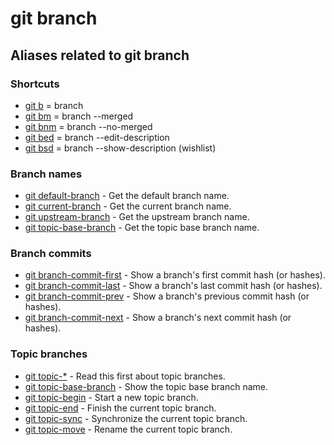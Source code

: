 # git branch

## Aliases related to git branch


### Shortcuts

* [git b](git-b) = branch
* [git bm](git-bm) = branch --merged
* [git bnm](git-bm) = branch --no-merged
* [git bed](git-bed) = branch --edit-description
* [git bsd](git-bsd) = branch --show-description (wishlist)


### Branch names

* [git default-branch](git-default-branch) - Get the default branch name.
* [git current-branch](git-current-branch) - Get the current branch name.
* [git upstream-branch](git-upstream-branch) - Get the upstream branch name.
* [git topic-base-branch](git-topic-base-branch) - Get the topic base branch name.


### Branch commits

* [git branch-commit-first](../git-branch-commit-first) - Show a branch's first commit hash (or hashes).
* [git branch-commit-last](../git-branch-commit-last) - Show a branch's last commit hash (or hashes).
* [git branch-commit-prev](../git-branch-commit-prev) - Show a branch's previous commit hash (or hashes).
* [git branch-commit-next](../git-branch-commit-next) - Show a branch's next commit hash (or hashes).


### Topic branches

* [git topic-*](git-topic) - Read this first about topic branches.
* [git topic-base-branch](git-topic-base-branch) - Show the topic base branch name.
* [git topic-begin](git-topic-begin) - Start a new topic branch.
* [git topic-end](git-topic-end) - Finish the current topic branch.
* [git topic-sync](git-topic-sync) - Synchronize the current topic branch.
* [git topic-move](git-topic-move) - Rename the current topic branch.
